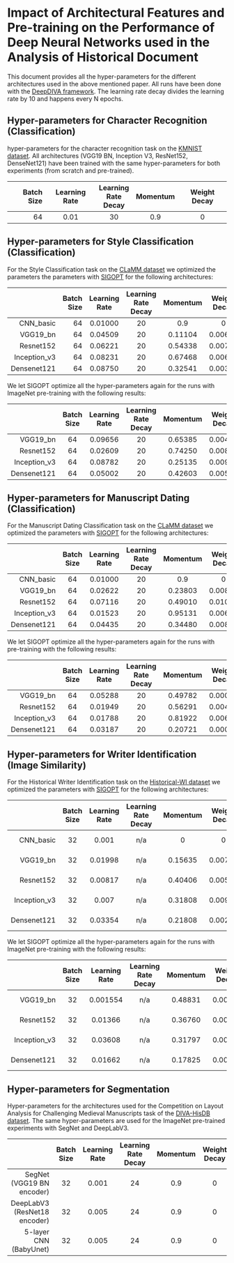 # Impact of Architectural Features and Pre-training on the Performance of Deep Neural Networks used in the Analysis of Historical Document

This document provides all the hyper-parameters for the different architectures used in the above mentioned paper. All runs have been done with the [DeepDIVA framework](https://github.com/DIVA-DIA/DeepDIVA). The learning rate decay divides the learning rate by 10 and happens every N epochs.

## Hyper-parameters for Character Recognition (Classification)
hyper-parameters for the character recognition task on the [KMNIST dataset](https://github.com/rois-codh/kmnist). 
All architectures (VGG19 BN, Inception V3, ResNet152, DenseNet121) have been trained with the same hyper-parameters for both experiments (from scratch and pre-trained).

| Batch Size    | Learning Rate   | Learning<br/>Rate<br/>Decay | Momentum | Weight Decay   |
|-------------: |:---------------:|:---------------------------:|:--------:|:--------------:|
| 64            | 0.01            | 30                          | 0.9      | 0              |

## Hyper-parameters for Style Classification (Classification)
For the Style Classification task on the [CLaMM dataset](http://clamm.irht.cnrs.fr/wp-content/uploads/ICDAR2017_CLaMM_Training.zip) we optimized the parameters the parameters with [SIGOPT](https://sigopt.com) for the following architectures:

|               | Batch Size    | Learning Rate   | Learning<br/>Rate<br/>Decay  | Momentum      | Weight Decay   | Test Accuracy |
|-------------: |-------------: |:---------------:|:----------------------------:|:-------------:|:--------------:|:-------------:|
| CNN_basic     | 64            | 0.01000         | 20                           | 0.9           | 0              | 7.10 %        |
| VGG19_bn      | 64            | 0.04509         | 20                           | 0.11104       | 0.00680        | 36.97 %       |
| Resnet152     | 64            | 0.06221         | 20                           | 0.54338       | 0.00771        | 34.78 %       |
| Inception_v3  | 64            | 0.08231         | 20                           | 0.67468       | 0.00689        | 42.72 %       |
| Densenet121   | 64            | 0.08750         | 20                           | 0.32541       | 0.00389        | 42.17 %       | 

We let SIGOPT optimize all the hyper-parameters again for the runs with ImageNet pre-training with the following results:

|               | Batch Size    | Learning Rate   | Learning<br/>Rate<br/>Decay | Momentum      | Weight Decay   | Test Accuracy |
|-------------: |:-------------:|:---------------:|:---------------------------:|:-------------:|:--------------:|:-------------:|
| VGG19_bn      | 64            | 0.09656         | 20                          | 0.65385       | 0.00435        | 47.27 %       |
| Resnet152     | 64            | 0.02609         | 20                          | 0.74250       | 0.00895        | 44.42 %       |
| Inception_v3  | 64            | 0.08782         | 20                          | 0.25135       | 0.00956        | 48.82 %       |
| Densenet121   | 64            | 0.05002         | 20                          | 0.42603       | 0.00575        | 45.92 %       | 


## Hyper-parameters for Manuscript Dating (Classification)

For the Manuscript Dating Classification task on the [CLaMM dataset](http://clamm.irht.cnrs.fr/wp-content/uploads/ICDAR2017_CLaMM_Training.zip) we optimized the parameters with [SIGOPT](https://sigopt.com) for the following architectures:

|               | Batch Size    | Learning Rate   | Learning<br/>Rate<br/>Decay | Momentum      | Weight Decay   | Test Accuracy |
|-------------: |:-------------:|:---------------:|:---------------------------:|:-------------:|:--------------:|:-------------:|
| CNN_basic     | 64            | 0.01000         | 20                          | 0.9           | 0              | 11.21 %       |
| VGG19_bn      | 64            | 0.02622         | 20                          | 0.23803       | 0.00869        | 22.66 %       |
| Resnet152     | 64            | 0.07116         | 20                          | 0.49010       | 0.01000        | 20.61 %       |
| Inception_v3  | 64            | 0.01523         | 20                          | 0.95131       | 0.00674        | 22.36 %       |
| Densenet121   | 64            | 0.04435         | 20                          | 0.34480       | 0.00848        | 27.26 %       |

We let SIGOPT optimize all the hyper-parameters again for the runs with pre-training with the following results:

|               | Batch Size    | Learning Rate   | Learning<br/>Rate<br/>Decay | Momentum      | Weight Decay   | Test Accuracy |
|-------------: |:-------------:|:---------------:|:---------------------------:|:-------------:|:--------------:|:-------------:|
| VGG19_bn      | 64            | 0.05288         | 20                          | 0.49782       | 0.00001        | 32.12 %       |
| Resnet152     | 64            | 0.01949         | 20                          | 0.56291       | 0.00498        | 32.82 %       |
| Inception_v3  | 64            | 0.01788         | 20                          | 0.81922       | 0.00621        | 31.92 %       |
| Densenet121   | 64            | 0.03187         | 20                          | 0.20721       | 0.00006        | 31.27 %       |

## Hyper-parameters for Writer Identification (Image Similarity)

For the Historical Writer Identification task on the [Historical-WI dataset](https://scriptnet.iit.demokritos.gr/competitions/6/) we optimized the parameters with [SIGOPT](https://sigopt.com) for the following architectures:

|               | Batch Size      | Learning Rate   | Learning<br/>Rate<br/>Decay | Momentum       | Weight Decay  | Output Channels | Test mAP      |
|-------------: |:---------------:|:---------------:|:---------------------------:|:--------------:|:-------------:|:---------------:|:-------------:|
| CNN_basic     | 32              | 0.001           | n/a                         | 0              | 0             | 128             | 11.4 %       |
| VGG19_bn      | 32              | 0.01998         | n/a                         | 0.15635        | 0.00785       | 128             | 14.6 %       | 
| Resnet152     | 32              | 0.00817         | n/a                         | 0.40406        | 0.00565       | 128             | 24.7 %       |
| Inception_v3  | 32              | 0.007           | n/a                         | 0.31808        | 0.00976       | 128             | 9.1  %       |
| Densenet121   | 32              | 0.03354         | n/a                         | 0.21808        | 0.00231       | 128             | 27.2 %       |


We let SIGOPT optimize all the hyper-parameters again for the runs with ImageNet pre-training with the following results:

|               | Batch Size      | Learning Rate   | Learning<br/>Rate<br/>Decay | Momentum      | Weight Decay   | Output Channels | Test mAP      |
|-------------: |:---------------:|:---------------:|:---------------------------:|:-------------:|:--------------:|:---------------:|:-------------:|
| VGG19_bn      | 32              | 0.001554        | n/a                         | 0.48831       | 0.00959        | 128             | 25.2 %       | 
| Resnet152     | 32              | 0.01366         | n/a                         | 0.36760       | 0.00900        | 128             | 22.1 %       |
| Inception_v3  | 32              | 0.03608         | n/a                         | 0.31797       | 0.00107        | 128             | 26.1 %       |
| Densenet121   | 32              | 0.01662         | n/a                         | 0.17825       | 0.00254        | 128             | 34.6 %       | 


## Hyper-parameters for Segmentation

Hyper-parameters for the architectures used for the Competition on Layout Analysis for Challenging Medieval Manuscripts task of the [DIVA-HisDB dataset](https://diuf.unifr.ch/main/hisdoc/icdar2017-hisdoc-layout-comp).
The same hyper-parameters are used for the ImageNet pre-trained experiments with SegNet and DeepLabV3.

|                              | Batch Size | Learning Rate   | Learning<br/>Rate<br/>Decay | Momentum  | Weight Decay   | Crop Size | Crops per Page | Pages in Memory |
|-----------------------------:|:----------:|:---------------:|:---------------------------:|:---------:|:--------------:|:---------:|:--------------:|:---------------:|
| SegNet (VGG19 BN encoder)    | 32         | 0.001           | 24                          | 0.9       | 0              | 256       | 1000           | 3               | 
| DeepLabV3 (ResNet18 encoder) | 32         | 0.005           | 24                          | 0.9       | 0              | 256       | 1000           | 3               |
| 5-layer CNN (BabyUnet)       | 32         | 0.005           | 24                          | 0.9       | 0              | 256       | 1000           | 3               |

